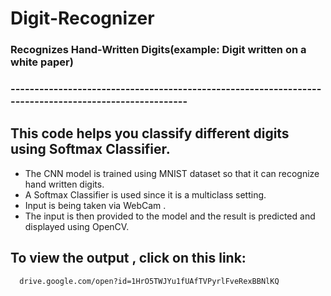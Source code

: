# Digit-Recognizer

### Recognizes Hand-Written Digits(example: Digit written on a white paper)
### ------------------------------------------------------------------------------------------------------

## This code helps you classify different digits using Softmax Classifier.
- The CNN model is trained using MNIST dataset so that it can recognize hand written digits.
- A Softmax Classifier is used since it is a multiclass setting.
- Input is being taken via WebCam . 
- The input is then provided to the model and the result is predicted and displayed using OpenCV.

## To view the output , click on this link: 
      drive.google.com/open?id=1HrO5TWJYu1fUAfTVPyrlFveRexBBNlKQ

